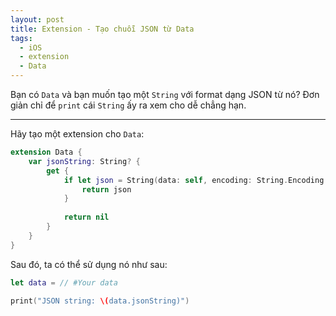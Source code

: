 ```yaml
---
layout: post
title: Extension - Tạo chuỗi JSON từ Data
tags:
  - iOS
  - extension
  - Data
---
```


Bạn có `Data` và bạn muốn tạo một `String` với format dạng JSON từ nó? Đơn giản chỉ để `print` cái `String` ấy ra xem cho dễ chẳng hạn.

---

Hãy tạo một extension cho `Data`:

```swift
extension Data {
    var jsonString: String? {
        get {
            if let json = String(data: self, encoding: String.Encoding.utf8) {
                return json
            }
            
            return nil
        }
    }
}
```

Sau đó, ta có thể sử dụng nó như sau:

```swift
let data = // #Your data
        
print("JSON string: \(data.jsonString)")
```